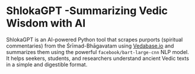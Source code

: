 # ShlokaGPT -Summarizing Vedic Wisdom with AI
ShlokaGPT is an AI-powered Python tool that scrapes purports (spiritual commentaries) from the Śrīmad-Bhāgavatam using [Vedabase.io](https://vedabase.io/) and summarizes them using the powerful `facebook/bart-large-cnn` NLP model. It helps seekers, students, and researchers understand ancient Vedic texts in a simple and digestible format.

